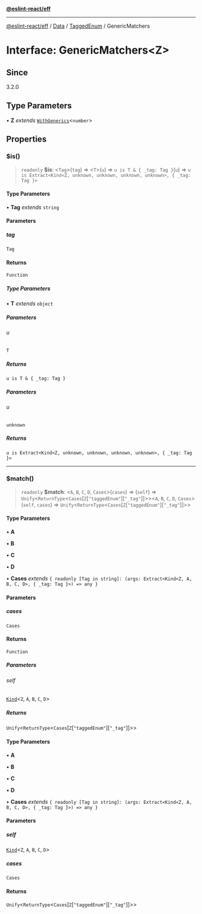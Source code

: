 [**@eslint-react/eff**](../../../../../README.md)

***

[@eslint-react/eff](../../../../../README.md) / [Data](../../../README.md) / [TaggedEnum](../README.md) / GenericMatchers

# Interface: GenericMatchers\<Z\>

## Since

3.2.0

## Type Parameters

• **Z** *extends* [`WithGenerics`](WithGenerics.md)\<`number`\>

## Properties

### $is()

> `readonly` **$is**: \<`Tag`\>(`tag`) => \<`T`\>(`u`) => `u is T & { _tag: Tag }`(`u`) => `u is Extract<Kind<Z, unknown, unknown, unknown, unknown>, { _tag: Tag }>`

#### Type Parameters

• **Tag** *extends* `string`

#### Parameters

##### tag

`Tag`

#### Returns

`Function`

##### Type Parameters

• **T** *extends* `object`

##### Parameters

###### u

`T`

##### Returns

`u is T & { _tag: Tag }`

##### Parameters

###### u

`unknown`

##### Returns

`u is Extract<Kind<Z, unknown, unknown, unknown, unknown>, { _tag: Tag }>`

***

### $match()

> `readonly` **$match**: \<`A`, `B`, `C`, `D`, `Cases`\>(`cases`) => (`self`) => `Unify`\<`ReturnType`\<`Cases`\[`Z`\[`"taggedEnum"`\]\[`"_tag"`\]\]\>\>\<`A`, `B`, `C`, `D`, `Cases`\>(`self`, `cases`) => `Unify`\<`ReturnType`\<`Cases`\[`Z`\[`"taggedEnum"`\]\[`"_tag"`\]\]\>\>

#### Type Parameters

• **A**

• **B**

• **C**

• **D**

• **Cases** *extends* `{ readonly [Tag in string]: (args: Extract<Kind<Z, A, B, C, D>, { _tag: Tag }>) => any }`

#### Parameters

##### cases

`Cases`

#### Returns

`Function`

##### Parameters

###### self

[`Kind`](../type-aliases/Kind.md)\<`Z`, `A`, `B`, `C`, `D`\>

##### Returns

`Unify`\<`ReturnType`\<`Cases`\[`Z`\[`"taggedEnum"`\]\[`"_tag"`\]\]\>\>

#### Type Parameters

• **A**

• **B**

• **C**

• **D**

• **Cases** *extends* `{ readonly [Tag in string]: (args: Extract<Kind<Z, A, B, C, D>, { _tag: Tag }>) => any }`

#### Parameters

##### self

[`Kind`](../type-aliases/Kind.md)\<`Z`, `A`, `B`, `C`, `D`\>

##### cases

`Cases`

#### Returns

`Unify`\<`ReturnType`\<`Cases`\[`Z`\[`"taggedEnum"`\]\[`"_tag"`\]\]\>\>
